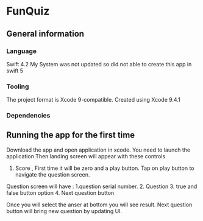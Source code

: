 # FunQuiz
## General information

### Language

Swift 4.2 My System was not updated so did not able to create this app in swift 5

### Tooling

The project format is Xcode 9-compatible. Created using Xcode 9.4.1

### Dependencies


## Running the app for the first time

Download the app and open application in xcode. You need to launch the application Then landing screen will appear with these controls
1. Score , First time it will be zero and a play button.
Tap on play button to navigate the question screen.

Question screen will have :
1.question serial number.
2. Question
3. true and false button option
4. Next question button

Once you will select the anser at bottom you will see result.
Next question button will bring new question by updating UI.

